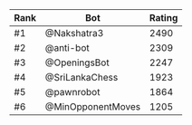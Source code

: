Rank|Bot|Rating
---|---|---
#1|@Nakshatra3|2490
#2|@anti-bot|2309
#3|@OpeningsBot|2247
#4|@SriLankaChess|1923
#5|@pawnrobot|1864
#6|@MinOpponentMoves|1205
